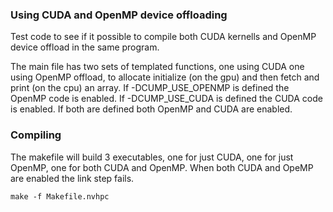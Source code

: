 ### Using CUDA and OpenMP device offloading
Test code to see if it possible to compile both CUDA kernells and OpenMP device offload in the same program.

The main file has two sets of templated functions, one using CUDA one using OpenMP offload, to allocate initialize (on the gpu) and then fetch and print (on the cpu) an array. If -DCUMP_USE_OPENMP is defined the OpenMP code is enabled. If -DCUMP_USE_CUDA is defined the CUDA code is enabled. If both are defined both OpenMP and CUDA are enabled.

### Compiling
The makefile will build 3 executables, one for just CUDA, one for just OpenMP, one for both CUDA and OpenMP. When both CUDA and OpeMP are enabled the link step fails.
```
make -f Makefile.nvhpc
```


